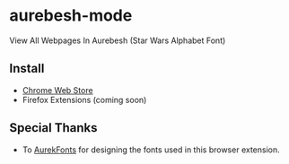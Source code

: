 # aurebesh-mode

View All Webpages In Aurebesh (Star Wars Alphabet Font)

## Install

- [Chrome Web Store](https://chrome.google.com/webstore/detail/aurebesh-mode/hdhhdjnopmenaffkokpopaglihanddhh)
- Firefox Extensions (coming soon)

## Special Thanks

- To [AurekFonts](https://aurekfonts.github.io/) for designing the fonts used in this browser extension.
